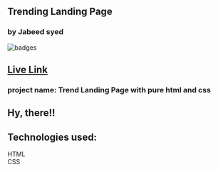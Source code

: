 ## Trending Landing Page
### by Jabeed syed

![badges](https://img.shields.io/badge/trend-landing%20page-blue)

## [Live Link](https://trend-landing-page.netlify.app/)

### project name: Trend Landing Page with pure html and css
## Hy, there!!

## Technologies used:<br>
HTML <br>
CSS
